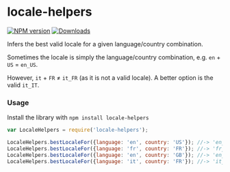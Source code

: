 # locale-helpers

[![NPM version][npm-image]][npm-url] [![Downloads][downloads-image]][npm-url]

Infers the best valid locale for a given language/country combination.

Sometimes the locale is simply the language/country combination, e.g. ```en``` + ```US``` = ```en_US```.

However, ```it``` + ```FR``` ≠ ```it_FR``` (as it is not a valid locale). A better option is the valid ```it_IT```.

### Usage
Install the library with `npm install locale-helpers`

```javascript
var LocaleHelpers = require('locale-helpers');

LocaleHelpers.bestLocaleFor({language: 'en', country: 'US'}); //-> 'en_US'
LocaleHelpers.bestLocaleFor({language: 'fr', country: 'FR'}); //-> 'fr_FR'
LocaleHelpers.bestLocaleFor({language: 'en', country: 'GB'}); //-> 'en_GB'
LocaleHelpers.bestLocaleFor({language: 'it', country: 'FR'}); //-> 'it_IT'
```

[downloads-image]: https://img.shields.io/npm/dm/locale-helpers.svg

[npm-url]: https://npmjs.org/package/locale-helpers
[npm-image]: https://img.shields.io/npm/v/locale-helpers.svg
